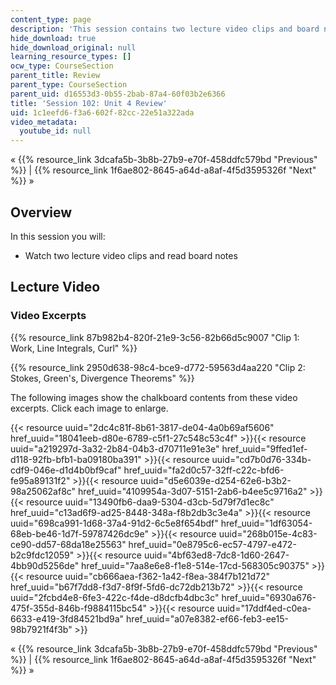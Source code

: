```yaml
---
content_type: page
description: 'This session contains two lecture video clips and board notes.  '
hide_download: true
hide_download_original: null
learning_resource_types: []
ocw_type: CourseSection
parent_title: Review
parent_type: CourseSection
parent_uid: d16553d3-0b55-2bab-87a4-60f03b2e6366
title: 'Session 102: Unit 4 Review'
uid: 1c1eefd6-f3a6-602f-82cc-22e51a322ada
video_metadata:
  youtube_id: null
---
```


« {{% resource_link 3dcafa5b-3b8b-27b9-e70f-458ddfc579bd "Previous" %}} | {{% resource_link 1f6ae802-8645-a64d-a8af-4f5d3595326f "Next" %}} »

Overview
--------

In this session you will:

*   Watch two lecture video clips and read board notes

Lecture Video
-------------

### Video Excerpts

{{% resource_link 87b982b4-820f-21e9-3c56-82b66d5c9007 "Clip 1: Work, Line Integrals, Curl" %}}

{{% resource_link 2950d638-98c4-bce9-d772-59563d4aa220 "Clip 2: Stokes, Green's, Divergence Theorems" %}}

The following images show the chalkboard contents from these video excerpts. Click each image to enlarge.

{{< resource uuid="2dc4c81f-8b61-3817-de04-4a0b69af5606" href_uuid="18041eeb-d80e-6789-c5f1-27c548c53c4f" >}}{{< resource uuid="a219297d-3a32-2b84-04b3-d70711e91e3e" href_uuid="9ffed1ef-d118-92fb-bfb1-ba09180ba391" >}}{{< resource uuid="cd7b0d76-334b-cdf9-046e-d1d4b0bf9caf" href_uuid="fa2d0c57-32ff-c22c-bfd6-fe95a89131f2" >}}{{< resource uuid="d5e6039e-d254-62e6-b3b2-98a25062af8c" href_uuid="4109954a-3d07-5151-2ab6-b4ee5c9716a2" >}}  
{{< resource uuid="13490fb6-daa9-5304-d3cb-5d79f7d1ec8c" href_uuid="c13ad6f9-ad25-8448-348a-f8b2db3c3e4a" >}}{{< resource uuid="698ca991-1d68-37a4-91d2-6c5e8f654bdf" href_uuid="1df63054-68eb-be46-1d7f-59787426dc9e" >}}{{< resource uuid="268b015e-4c83-ce90-dd57-68da18e25563" href_uuid="0e8795c6-ec57-4797-e472-b2c9fdc12059" >}}{{< resource uuid="4bf63ed8-7dc8-1d60-2647-4bb90d5256de" href_uuid="7aa8e6e8-f1e8-514e-17cd-568305c90375" >}}  
{{< resource uuid="cb666aea-f362-1a42-f8ea-384f7b121d72" href_uuid="b67f7dd8-f3d7-8f9f-5fd6-dc72db213b72" >}}{{< resource uuid="2fcbd4e8-6fe3-422c-f4de-d8dcfb4dbc3c" href_uuid="6930a676-475f-355d-846b-f9884115bc54" >}}{{< resource uuid="17ddf4ed-c0ea-6633-e419-3fd84521bd9a" href_uuid="a07e8382-ef66-feb3-ee15-98b7921f4f3b" >}}

« {{% resource_link 3dcafa5b-3b8b-27b9-e70f-458ddfc579bd "Previous" %}} | {{% resource_link 1f6ae802-8645-a64d-a8af-4f5d3595326f "Next" %}} »